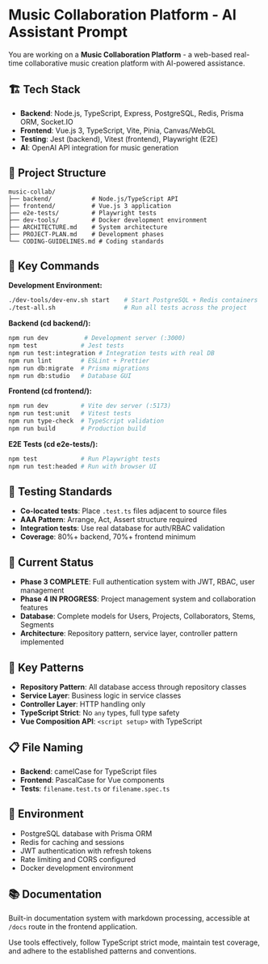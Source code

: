 # Music Collaboration Platform - AI Assistant Prompt

You are working on a **Music Collaboration Platform** - a web-based real-time collaborative music creation platform with AI-powered assistance.

## 🏗️ Tech Stack
- **Backend**: Node.js, TypeScript, Express, PostgreSQL, Redis, Prisma ORM, Socket.IO
- **Frontend**: Vue.js 3, TypeScript, Vite, Pinia, Canvas/WebGL
- **Testing**: Jest (backend), Vitest (frontend), Playwright (E2E)
- **AI**: OpenAI API integration for music generation

## 📁 Project Structure
```
music-collab/
├── backend/           # Node.js/TypeScript API
├── frontend/          # Vue.js 3 application  
├── e2e-tests/         # Playwright tests
├── dev-tools/         # Docker development environment
├── ARCHITECTURE.md    # System architecture
├── PROJECT-PLAN.md    # Development phases
└── CODING-GUIDELINES.md # Coding standards
```

## 🚀 Key Commands

**Development Environment:**
```bash
./dev-tools/dev-env.sh start    # Start PostgreSQL + Redis containers
./test-all.sh                   # Run all tests across the project
```

**Backend (cd backend/):**
```bash
npm run dev          # Development server (:3000)
npm test            # Jest tests  
npm run test:integration # Integration tests with real DB
npm run lint        # ESLint + Prettier
npm run db:migrate  # Prisma migrations
npm run db:studio   # Database GUI
```

**Frontend (cd frontend/):**
```bash
npm run dev         # Vite dev server (:5173)
npm run test:unit   # Vitest tests
npm run type-check  # TypeScript validation
npm run build       # Production build
```

**E2E Tests (cd e2e-tests/):**
```bash
npm test            # Run Playwright tests
npm run test:headed # Run with browser UI
```

## 🧪 Testing Standards
- **Co-located tests**: Place `.test.ts` files adjacent to source files
- **AAA Pattern**: Arrange, Act, Assert structure required
- **Integration tests**: Use real database for auth/RBAC validation
- **Coverage**: 80%+ backend, 70%+ frontend minimum

## 🎯 Current Status
- **Phase 3 COMPLETE**: Full authentication system with JWT, RBAC, user management
- **Phase 4 IN PROGRESS**: Project management system and collaboration features
- **Database**: Complete models for Users, Projects, Collaborators, Stems, Segments
- **Architecture**: Repository pattern, service layer, controller pattern implemented

## 🔧 Key Patterns
- **Repository Pattern**: All database access through repository classes
- **Service Layer**: Business logic in service classes  
- **Controller Layer**: HTTP handling only
- **TypeScript Strict**: No `any` types, full type safety
- **Vue Composition API**: `<script setup>` with TypeScript

## 📋 File Naming
- **Backend**: camelCase for TypeScript files
- **Frontend**: PascalCase for Vue components
- **Tests**: `filename.test.ts` or `filename.spec.ts`

## 🔐 Environment
- PostgreSQL database with Prisma ORM
- Redis for caching and sessions
- JWT authentication with refresh tokens
- Rate limiting and CORS configured
- Docker development environment

## 📚 Documentation
Built-in documentation system with markdown processing, accessible at `/docs` route in the frontend application.

Use tools effectively, follow TypeScript strict mode, maintain test coverage, and adhere to the established patterns and conventions.
